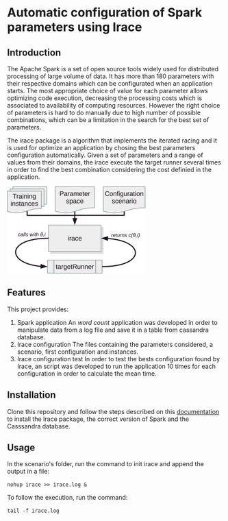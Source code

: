 # Automatic configuration of Spark parameters using Irace

## Introduction

The Apache Spark is a set of open source tools widely used for distributed processing of large volume of data. It has more than 180 parameters with their respective domains which can be configurated when an application starts. The most appropriate choice of value for each parameter allows optimizing code execution, decreasing the processing costs which is associated to availability of computing resources. However the right choice of parameters is hard to do manually due to high number of possible combinations, which can be a limitation in the search for the best set of parameters.

The irace package is a algorithm that implements the iterated racing and it is used for optimize an application by chosing the best parameters configuration automatically. Given a set of parameters and a range of values from their domains, the irace execute the target runner several times in order to find the best combination considering the cost definied in the application. 

![Irace](images/irace-flow.jpg)


## Features

This project provides:

1. Spark application 
   An _word count_ application was developed in order to manipulate data from a log file and save it in a table from cassandra database.
2. Irace configuration
   The files containing the parameters considered, a scenario, first configuration and instances.
3. Irace configuration test
   In order to test the bests configuration found by Irace, an script was developed to run the application 10 times for each configuration in order to calculate the mean time.

## Installation

Clone this repository and follow the steps described on this [documentation](https://docs.google.com/document/d/1qMOu4mEjNGpoYA9r1__tG0eXXf3YvdT1iMvZw3rufyg/edit) to install the Irace package, the correct version of Spark and the Casssandra database.

## Usage

In the scenario's folder, run the command to init irace and append the output in a file:

```
nohup irace >> irace.log &
```

To follow the execution, run the command:

```
tail -f irace.log
```